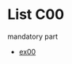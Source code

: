 <html>
  <body>
    <main>
    <h1>List C00</h1>
      <p>mandatory part</p>
    <ul>
      <li><a href="https://github.com/Medus4h/C00/blob/main/ft_putchar.c" target="_self">ex00</a></li>
    </ul>
    </main>
  </body>
</html> 

<!-- make a link back to the main hub 
      make this one open on a new tab there -->
